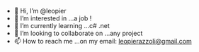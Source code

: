 - 👋 Hi, I’m @leopier
- 👀 I’m interested in ...a job !
- 🌱 I’m currently learning ...c# .net
- 💞️ I’m looking to collaborate on ...any project
- 📫 How to reach me ...on my email: leopierazzoli@gmail.com

<!---
leopier/leopier is a ✨ special ✨ repository because its `README.md` (this file) appears on your GitHub profile.
You can click the Preview link to take a look at your changes.
--->
